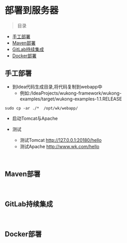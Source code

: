 # 部署到服务器

> 目录

* [手工部署](#手工部署)
* [Maven部署](#maven部署)
* [GitLab持续集成](#gitlab持续集成)
* [Docker部署](#docker部署)



## 手工部署

* 到Idea代码生成目录,将代码复制到webapp中
    * 例如:/IdeaProjects/wukong-framework/wukong-examples/target/wukong-examples-1.1.RELEASE
```youtrack
sudo cp -ar ./*  /opt/wk/webapp/
```

* 启动Tomcat与Apache

* 测试
    * 测试Tomcat http://127.0.0.1:20180/hello
    * 测试Apache http://www.wk.com/hello

<br>

## Maven部署

<br>

## GitLab持续集成

<br>

## Docker部署